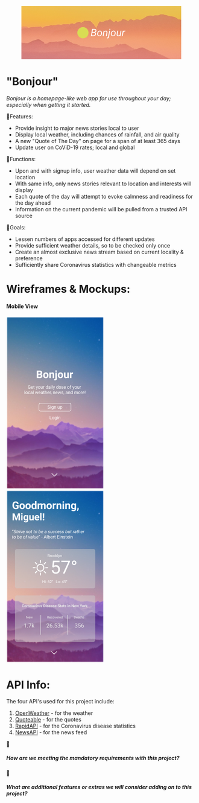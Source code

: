 <figure>
  <img src="./assets/bonjour-cover.png" />
</figure>

# "Bonjour"
<em>Bonjour is a homepage-like web app for use throughout your day; especially when getting it started.</em>

🔸Features:
<ul>
  <li>Provide insight to major news stories local to user</li>
  <li>Display local weather, including chances of rainfall, and air quality</li>
  <li>A new "Quote of The Day" on page for a span of at least 365 days</li>
  <li>Update user on CoViD-19 rates; local and global</li>
</ul>

🔸Functions:
<ul>
  <li>Upon and with signup info, user weather data will depend on set location</li>
  <li>With same info, only news stories relevant to location and interests will display</li>
  <li>Each quote of the day will attempt to evoke calmness and readiness for the day ahead</li>
  <li>Information on the current pandemic will be pulled from a trusted API source</li>
</ul>

🔸Goals:
<ul>
  <li>Lessen numbers of apps accessed for different updates</li>
  <li>Provide sufficient weather details, so to be checked only once</li>
  <li>Create an almost exclusive news stream based on current locality & preference</li>
  <li>Sufficiently share Coronavirus statistics with changeable metrics</li>
</ul>

# Wireframes & Mockups:
<h4>Mobile View</h4>
<p float="center">
  <img src="./assets/mockups/mobile/signed-out.png" />
  <img src="./assets/mockups/mobile/signed-in.png" />
</p>

# API Info:
The four API's used for this project include:
1. [OpenWeather](https://openweather.org/) - for the weather
2. [Quoteable](https://github.com/lukePeavey/quotable) - for the quotes
3. [RapidAPI](https://rapidapi.com/Gramzivi/api/covid-19-data/) - for the Coronavirus disease statistics
4. [NewsAPI](https://newsapi.org/) - for the news feed



🔹<h5><em>How are we meeting the mandatory requirements with this project?</em></h5>

🔹<h5><em>What are additional features or extras we will consider adding on to this project?</em></h5>

